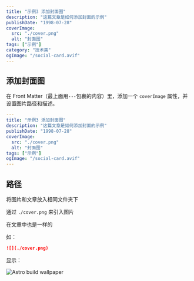 ```yaml
---
title: "示例3 添加封面图"
description: "这篇文章是如何添加封面的示例"
publishDate: "1998-07-28"
coverImage:
  src: "./cover.png"
  alt: "封面图"
tags: ["示例"]
category: "技术类"
ogImage: "/social-card.avif"
---
```


## 添加封面图

在 Front Matter（最上面用`---`包裹的内容）里，添加一个 `coverImage` 属性，并设置图片路径和描述。

```yaml
---
title: "示例3 添加封面图"
description: "这篇文章是如何添加封面的示例"
publishDate: "1998-07-28"
coverImage:
  src: "./cover.png"
  alt: "封面图"
tags: ["示例"]
ogImage: "/social-card.avif"
---

```

## 路径

将图片和文章放入相同文件夹下

通过 `./cover.png` 来引入图片

在文章中也是一样的

如：

```md
![](./cover.png)
```

显示：

![Astro build wallpaper](./cover.png)
